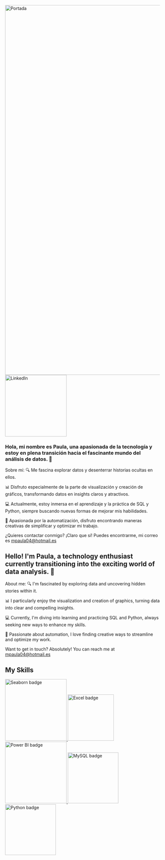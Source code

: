 <img src="https://github.com/mpaula04/Portada/blob/main/Rosa%20y%20Durazno%20Tecnologi%CC%81a%20Banner%20de%20LinkedIn.png?raw=true" alt="Portada" width="1200">

<a href="[URL-de-tu-perfil-de-LinkedIn](https://www.linkedin.com/in/maria-paula-cordoba-salazar/)">
    <img src="https://img.shields.io/badge/LinkedIn-Profile-blue?logo=linkedin" alt="LinkedIn" width="200">
</a>


### Hola, mi nombre es Paula, una apasionada de la tecnología y estoy en plena transición hacia el fascinante mundo del análisis de datos. 🚀

Sobre mí:
🔍 Me fascina explorar datos y desenterrar historias ocultas en ellos.

📊 Disfruto especialmente de la parte de visualización y creación de gráficos, transformando datos en insights claros y atractivos.

💻 Actualmente, estoy inmersa en el aprendizaje y la práctica de SQL y Python, siempre buscando nuevas formas de mejorar mis habilidades.

🤖 Apasionada por la automatización, disfruto encontrando maneras creativas de simplificar y optimizar mi trabajo.

¿Quieres contactar conmigo? ¡Claro que sí! Puedes encontrarme, mi correo es mpaula04@hotmail.es



## Hello! I'm Paula, a technology enthusiast currently transitioning into the exciting world of data analysis. 🚀

About me:
🔍 I'm fascinated by exploring data and uncovering hidden stories within it.

📊 I particularly enjoy the visualization and creation of graphics, turning data into clear and compelling insights.

💻 Currently, I'm diving into learning and practicing SQL and Python, always seeking new ways to enhance my skills.

🤖 Passionate about automation, I love finding creative ways to streamline and optimize my work.

Want to get in touch? Absolutely! You can reach me at mpaula04@hotmail.es





## My Skills 
<a href="https://seaborn.pydata.org/">
    <img src="https://img.shields.io/badge/Seaborn-purple?logo=python" alt="Seaborn badge" width="200" />
</a>
<a href="https://www.microsoft.com/en-us/microsoft-365/excel">
    <img src="https://img.shields.io/badge/Excel-green?logo=microsoft-excel" alt="Excel badge" width="150" />
</a>
<a href="https://powerbi.microsoft.com/">
    <img src="https://img.shields.io/badge/Power%20BI-yellow?logo=power-bi" alt="Power BI badge" width="200" />
</a>
<a href="link-a-tu-recurso-de-MySQL">
    <img src="https://img.shields.io/badge/MySQL-orange?logo=mysql" alt="MySQL badge" width="165" />
</a>

</a>

<a href="https://www.python.org/">
    <img src="https://img.shields.io/badge/Python-lightblue?logo=python" alt="Python badge" width="165" />
</a>















<!--
**mpaula04/mpaula04** is a ✨ _special_ ✨ repository because its `README.md` (this file) appears on your GitHub profile.

Here are some ideas to get you started:

- 🔭 I’m currently working on ...
- 🌱 I’m currently learning ...
- 👯 I’m looking to collaborate on ...
- 🤔 I’m looking for help with ...
- 💬 Ask me about ...
- 📫 How to reach me: ...
- 😄 Pronouns: ...
- ⚡ Fun fact: ...
-->
